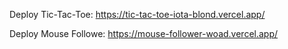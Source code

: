 Deploy Tic-Tac-Toe: https://tic-tac-toe-iota-blond.vercel.app/

Deploy Mouse Followe: https://mouse-follower-woad.vercel.app/
